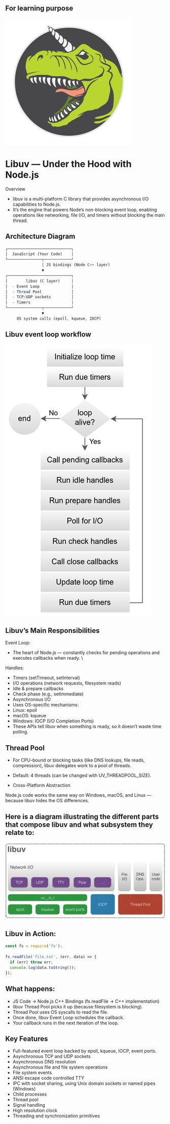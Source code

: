 ## For learning purpose
 ![Libuv-Logo](images/logo.png)
 # Libuv — Under the Hood with Node.js
  Overview
 - libuv is a multi-platform C library that provides asynchronous I/O capabilities to Node.js.
 - It’s the engine that powers Node’s non-blocking event loop, enabling operations like networking, file I/O, and timers without blocking the main thread.
## Architecture Diagram
```mathematica
┌────────────────────────────┐
│  JavaScript (Your Code)    │
└───────────────┬────────────┘
                │ JS bindings (Node C++ layer)
                ▼
┌────────────────────────────┐
│        libuv (C layer)     │
│  - Event Loop              │
│  - Thread Pool             │
│  - TCP/UDP sockets         │
│  - Timers                  │
└───────────────┬────────────┘
                ▼
     OS system calls (epoll, kqueue, IOCP)

```
## Libuv event loop workflow
![Event Loop Diagram](./images/loop_iteration.png)

## Libuv’s Main Responsibilities
Event Loop:
 - The heart of Node.js — constantly checks for   pending operations and executes callbacks when ready. \

Handles:
 - Timers (setTimeout, setInterval)
 - I/O operations (network requests, filesystem reads)
 - Idle & prepare callbacks
 - Check phase (e.g., setImmediate)
 - Asynchronous I/O
 - Uses OS-specific mechanisms:
 - Linux: epoll
 - macOS: kqueue
 - Windows: IOCP (I/O Completion Ports)
 - These APIs tell libuv when something is ready, so it doesn’t waste time polling.

## Thread Pool

 - For CPU-bound or blocking tasks (like DNS lookups, file reads, compression), libuv delegates work to a pool of threads.

 - Default: 4 threads (can be changed with UV_THREADPOOL_SIZE).

 - Cross-Platform Abstraction

Node.js code works the same way on Windows, macOS, and Linux — because libuv hides the OS differences.

## Here is a diagram illustrating the different parts that compose libuv and what subsystem they relate to: 
![Different-Parts-of-libuv](images/architecture.png) 

## Libuv in Action:
```js
const fs = require('fs');

fs.readFile('file.txt', (err, data) => {
  if (err) throw err;
  console.log(data.toString());
});

```

## What happens:
 - JS Code → Node.js C++ Bindings (fs.readFile → C++ implementation)
 - libuv Thread Pool picks it up (because filesystem is blocking).
 - Thread Pool uses OS syscalls to read the file.
 - Once done, libuv Event Loop schedules the callback.
 - Your callback runs in the next iteration of the loop.

 ## Key Features
 - Full-featured event loop backed by epoll, kqueue, IOCP, event ports.
 - Asynchronous TCP and UDP sockets
 - Asynchronous DNS resolution
 - Asynchronous file and file system operations
 - File system events
 - ANSI escape code controlled TTY
 - IPC with socket sharing, using Unix domain sockets or named pipes (Windows)
 - Child processes
 - Thread pool
 - Signal handling
 - High resolution clock
 - Threading and synchronization primitives 
